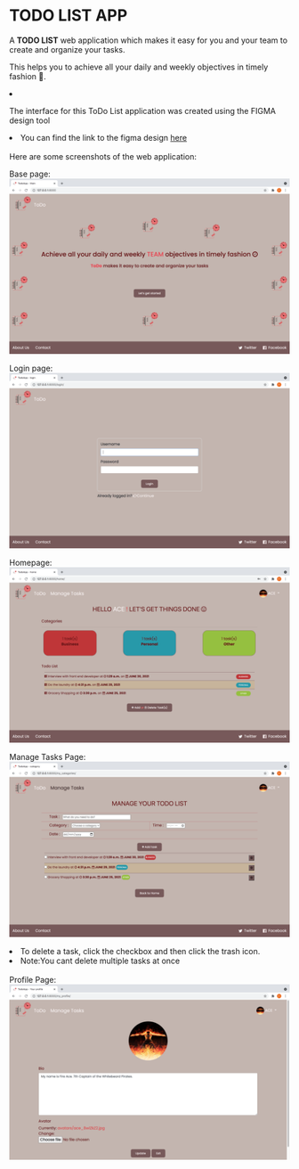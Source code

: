 <h1> TODO LIST APP</h1>

A <strong>TODO LIST</strong> web application which makes it easy for you and your team to create and organize your tasks. 

This helps you to achieve all your daily and weekly objectives in timely fashion :slightly_smiling_face:.


<li><p>The interface for this ToDo List application was created using the FIGMA design tool </p> </li>
<li> You can find the link to the figma design <a href="https://www.figma.com/proto/uiQbfkPQcVcliXj3ujhzV7/ToDo-App-prototype?page-id=0%3A1&node-id=3%3A9&viewport=244%2C301%2C0.13127148151397705&scaling=scale-down"> here </a> </li>

<br>
Here are some screenshots of the web application:

Base page: <img src="./todoapp/static/Base_page.png"> 

Login page: <img src="./todoapp/static/Login.png"> 

Homepage: <img src="./todoapp/static/Homepage.png"> 

Manage Tasks Page:  <img src="./todoapp/static/Manage_page.png"> 
 <li> To delete a task, click the checkbox and then click the trash icon.</li>
 <li>Note:You cant delete multiple tasks at once</li>

<br>
Profile Page: <img src="./todoapp/static/Profile.png"> 

